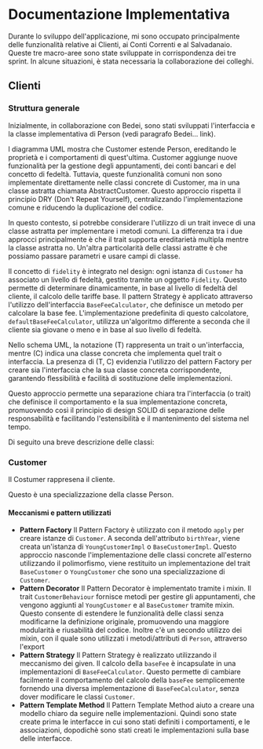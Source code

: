 # Documentazione Implementativa

Durante lo sviluppo dell'applicazione, mi sono occupato principalmente delle funzionalità relative ai Clienti, ai Conti Correnti e al Salvadanaio. Queste tre macro-aree sono state sviluppate in corrispondenza dei tre sprint. In alcune situazioni, è stata necessaria la collaborazione dei colleghi.

## Clienti

### Struttura generale

Inizialmente, in collaborazione con Bedei, sono stati sviluppati l'interfaccia e la classe implementativa di Person (vedi paragrafo Bedei... link).

l diagramma UML mostra che Customer estende Person, ereditando le proprietà e i comportamenti di quest'ultima. Customer aggiunge nuove funzionalità per la gestione degli appuntamenti, dei conti bancari e del concetto di fedeltà. Tuttavia, queste funzionalità comuni non sono implementate direttamente nelle classi concrete di Customer, ma in una classe astratta chiamata AbstractCustomer. Questo approccio rispetta il principio DRY (Don't Repeat Yourself), centralizzando l'implementazione comune e riducendo la duplicazione del codice.

In questo contesto, si potrebbe considerare l'utilizzo di un trait invece di una classe astratta per implementare i metodi comuni. La differenza tra i due approcci principalmente è che il trait supporta ereditarietà multipla mentre la classe astratta no. Un'altra particolarità delle classi astratte è che possiamo passare parametri e usare campi di classe.

Il concetto di `fidelity` è integrato nel design: ogni istanza di `Customer` ha associato un livello di fedeltà, gestito tramite un oggetto `Fidelity`. Questo permette di determinare dinamicamente, in base al livello di fedeltà del cliente, il calcolo delle tariffe base. Il pattern Strategy è applicato attraverso l'utilizzo dell'interfaccia `BaseFeeCalculator`, che definisce un metodo per calcolare la base fee. L'implementazione predefinita di questo calcolatore, `defaultBaseFeeCalculator`, utilizza un'algoritmo differente a seconda che il cliente sia giovane o meno e in base al suo livello di fedeltà.

Nello schema UML, la notazione (T) rappresenta un trait o un'interfaccia, mentre (C) indica una classe concreta che implementa quel trait o interfaccia. La presenza di (T, C) evidenzia l'utilizzo del pattern Factory per creare sia l'interfaccia che la sua classe concreta corrispondente, garantendo flessibilità e facilità di sostituzione delle implementazioni.

Questo approccio permette una separazione chiara tra l'interfaccia (o trait) che definisce il comportamento e la sua implementazione concreta, promuovendo così il principio di design SOLID di separazione delle responsabilità e facilitando l'estensibilità e il mantenimento del sistema nel tempo.

Di seguito una breve descrizione delle classi:

### Customer

Il Costumer rappresena il cliente.

Questo è una specializzazione della classe Person.

#### Meccanismi e pattern utilizzati

- **Pattern Factory** Il Pattern Factory è utilizzato con il metodo `apply` per creare istanze di `Customer`. A seconda dell'attributo `birthYear`, viene creata un'istanza di `YoungCustomerImpl` o `BaseCustomerImpl`. Questo approccio nasconde l'implementazione delle classi concrete all'esterno utilizzando il polimorfismo, viene restituito un implementazione del trait `BaseCustomer` o `YoungCustomer` che sono una specializzazione di `Customer`.
- **Pattern Decorator** Il Pattern Decorator è implementato tramite i mixin. Il trait `CustomerBehaviour` fornisce metodi per gestire gli appuntamenti, che vengono aggiunti al `YoungCustomer` e al `BaseCustomer` tramite mixin. Questo consente di estendere le funzionalità delle classi senza modificarne la definizione originale, promuovendo una maggiore modularità e riusabilità del codice.
Inoltre c'è un secondo utilizzo dei mixin, con il quale sono utilizzati i metodi/attributi di `Person`, attraverso l'export
- **Pattern Strategy** Il Pattern Strategy è realizzato utilizzando il meccanismo dei given. Il calcolo della `baseFee` è incapsulate in una implementazioni di `BaseFeeCalculator`. Questo permette di cambiare facilmente il comportamento del calcolo della `baseFee` semplicemente fornendo una diversa implementazione di `BaseFeeCalculator`, senza dover modificare le classi `Customer`.
- **Pattern Template Method** Il Pattern Template Method aiuto a creare una modello chiaro da seguire nelle implementazioni. Quindi sono state create prima le interfacce in cui sono stati definiti i comportamenti, e le associazioni, dopodichè sono stati creati le implementazioni sulla base delle interfacce.


